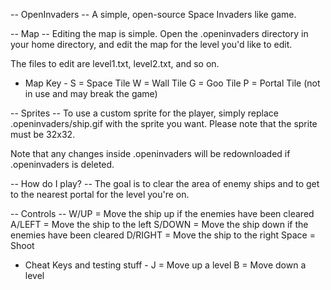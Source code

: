 -- OpenInvaders --
A simple, open-source Space Invaders like game.

-- Map --
Editing the map is simple.  Open the .openinvaders directory in your home directory, and edit the map for the level you'd like to edit.

The files to edit are level1.txt, level2.txt, and so on.

- Map Key -
S = Space Tile
W = Wall Tile
G = Goo Tile
P = Portal Tile (not in use and may break the game)

-- Sprites --
To use a custom sprite for the player, simply replace .openinvaders/ship.gif with the sprite you want.  Please note that the sprite must be 32x32.

Note that any changes inside .openinvaders will be redownloaded if .openinvaders is deleted.

-- How do I play? --
The goal is to clear the area of enemy ships and to get to the nearest portal for the level you're on.

-- Controls --
W/UP = Move the ship up if the enemies have been cleared
A/LEFT = Move the ship to the left
S/DOWN = Move the ship down if the enemies have been cleared
D/RIGHT = Move the ship to the right
Space = Shoot

- Cheat Keys and testing stuff -
J = Move up a level
B = Move down a level